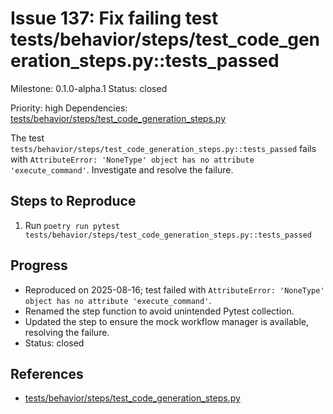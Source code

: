 # Issue 137: Fix failing test tests/behavior/steps/test_code_generation_steps.py::tests_passed

Milestone: 0.1.0-alpha.1
Status: closed

Priority: high
Dependencies: [tests/behavior/steps/test_code_generation_steps.py](../tests/behavior/steps/test_code_generation_steps.py)


The test `tests/behavior/steps/test_code_generation_steps.py::tests_passed` fails with `AttributeError: 'NoneType' object has no attribute 'execute_command'`. Investigate and resolve the failure.

## Steps to Reproduce
1. Run `poetry run pytest tests/behavior/steps/test_code_generation_steps.py::tests_passed`

## Progress
- Reproduced on 2025-08-16; test failed with `AttributeError: 'NoneType' object has no attribute 'execute_command'`.
- Renamed the step function to avoid unintended Pytest collection.
- Updated the step to ensure the mock workflow manager is available, resolving the failure.
- Status: closed

## References

- [tests/behavior/steps/test_code_generation_steps.py](../tests/behavior/steps/test_code_generation_steps.py)
